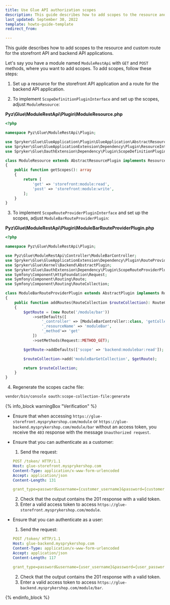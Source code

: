 ```yaml
---
title: Use Glue API authorization scopes
description: This guide describes how to add scopes to the resource and custom route for the storefront API and backend API applications
last_updated: September 30, 2022
template: howto-guide-template
redirect_from:

---
```


This guide describes how to add scopes to the resource and custom route for the storefront API and backend API applications.

Let's say you have a module named `ModuleRestApi` with `GET` and `POST` methods, where you want to add scopes. To add scopes, follow these steps:

1. Set up a resource for the storefront API application and a route for the backend API application.

2. To implement `ScopeDefinitionPluginInterface` and set up the scopes, adjust `ModuleResource`:

**Pyz\Glue\ModuleRestApi\Plugin\ModuleResource.php**

```php
<?php

namespace Pyz\Glue\ModuleRestApi\Plugin;

use Spryker\Glue\GlueApplication\Plugin\GlueApplication\AbstractResourcePlugin;
use Spryker\Glue\GlueApplicationExtension\Dependency\Plugin\ResourceInterface;
use Spryker\Glue\OauthExtension\Dependency\Plugin\ScopeDefinitionPluginInterface;

class ModuleResource extends AbstractResourcePlugin implements ResourceInterface, ScopeDefinitionPluginInterface
{
    public function getScopes(): array
    {
        return [
            'get' => 'storefront:module:read',
            'post' => 'storefront:module:write',
        ];
    }
}
```

3. To implement `ScopeRouteProviderPluginInterface` and set up the scopes, adjust `ModuleBarRouteProviderPlugin`:

**Pyz\Glue\ModuleRestApi\Plugin\ModuleBarRouteProviderPlugin.php**

```php
<?php

namespace Pyz\Glue\ModuleRestApi\Plugin;

use Pyz\Glue\ModuleRestApi\Controller\ModuleBarController;
use Spryker\Glue\GlueApplicationExtension\Dependency\Plugin\RouteProviderPluginInterface;
use Spryker\Glue\Kernel\Backend\AbstractPlugin;
use Spryker\Glue\OauthExtension\Dependency\Plugin\ScopeRouteProviderPluginInterface;
use Symfony\Component\HttpFoundation\Request;
use Symfony\Component\Routing\Route;
use Symfony\Component\Routing\RouteCollection;

class ModuleBarRouteProviderPlugin extends AbstractPlugin implements RouteProviderPluginInterface, ScopeRouteProviderPluginInterface
{
    public function addRoutes(RouteCollection $routeCollection): RouteCollection
    {
        $getRoute = (new Route('/module/bar'))
            ->setDefaults([
                '_controller' => [ModuleBarController::class, 'getCollectionAction'],
                '_resourceName' => 'moduleBar',
                '_method'=> 'get'
            ])
            ->setMethods(Request::METHOD_GET);

        $getRoute->addDefaults(['scope' => 'backend:modulebar:read']);

        $routeCollection->add('moduleBarGetCollection', $getRoute);

        return $routeCollection;
    }
}
```

4. Regenerate the scopes cache file:

```bash
vendor/bin/console oauth:scope-collection-file:generate
```

{% info_block warningBox "Verification" %}

* Ensure that when accessing `https://glue-storefront.mysprykershop.com/module` or `https://glue-backend.mysprykershop.com/module/bar` without an access token, you receive the `403` response with the message `Unauthorized request`.

* Ensure that you can authenticate as a customer:
   1. Send the request:

    ```yaml
    POST /token/ HTTP/1.1
    Host: glue-storefront.mysprykershop.com
    Content-Type: application/x-www-form-urlencoded
    Accept: application/json
    Content-Length: 131

    grant_type=password&username={customer_username}&password={customer_password}&scope=storefront%3module%3read%20storefront%3modulebar%3read
    ```

   2. Check that the output contains the 201 response with a valid token.
   3. Enter a valid access token to access `https://glue-storefront.mysprykershop.com/module`.

* Ensure that you can authenticate as a user:
   1. Send the request:

    ```yaml
    POST /token/ HTTP/1.1
    Host: glue-backend.mysprykershop.com
    Content-Type: application/x-www-form-urlencoded
    Accept: application/json
    Content-Length: 117

    grant_type=password&username={user_username}&password={user_password}&scope=backend%3module%3read%20backend%3modulebar%3read
    ```

   2. Check that the output contains the 201 response with a valid token.
   3. Enter a valid access token to access `https://glue-backend.mysprykershop.com/module/bar`.

{% endinfo_block %}
